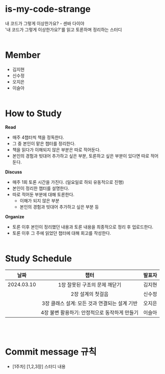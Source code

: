 # is-my-code-strange
내 코드가 그렇게 이상한가요? - 센바 다이야<br>
'내 코드가 그렇게 이상한가요?'를 읽고 토론하며 정리하는 스터디<br><br>

# Member
- 김지현
- 신수정
- 오지은
- 이슬아<br><br>

# How to Study
**Read**
- 매주 4챕터씩 책을 정독한다.
- 그 중 본인이 맡은 챕터를 정리한다.
- 책을 읽다가 이해되지 않은 부분은 따로 적어둔다.
- 본인의 경험과 빗대어 추가하고 싶은 부분, 토론하고 싶은 부분이 있다면 따로 적어둔다.

**Discuss**
- 매주 1회 토론 시간을 가진다. (일요일로 하되 유동적으로 진행)
- 본인이 정리한 챕터를 설명한다.
- 따로 적어둔 부분에 대해 토론한다.
    - 이해가 되지 않은 부분
    - 본인의 경험과 빗대어 추가하고 싶은 부분 등

**Organize**
- 토론 이후 본인이 정리했던 내용과 토론 내용을 최종적으로 정리 후 업로드한다.
- 토론 이후 그 주에 읽었던 챕터에 대해 회고를 작성한다.<br><br>

# Study Schedule
| 날짜 | 챕터 | 발표자 |
|:---:|:---:|:---:|
| 2024.03.10 | 1장 잘못된 구조의 문제 깨닫기 | 김지현 |
|  | 2장 설계의 첫걸음 | 신수정 |
|  | 3장 클래스 설계: 모든 것과 연결되는 설계 기반 | 오지은 |
|  | 4장 불변 활용하기: 안정적으로 동작하게 만들기 | 이슬아 |


<br><br>
# Commit message 규칙
- [1주차] [1,2,3장] 스터디 내용<br><br>
